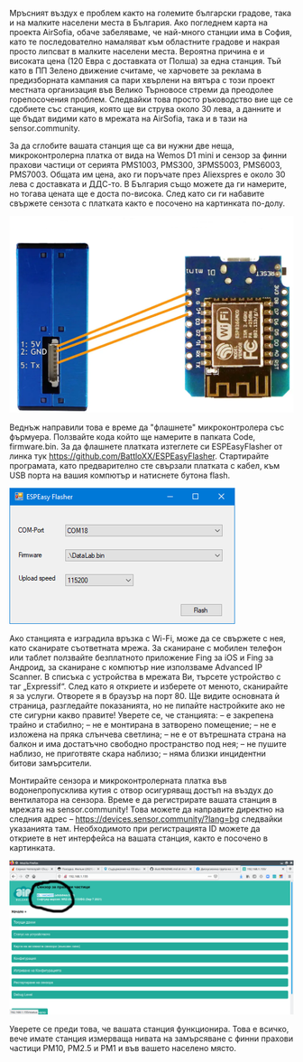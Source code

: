 Мръсният въздух е проблем както на големите български градове, така и на малките населени места в България. Ако погледнем карта на проекта AirSofia, обаче забеляваме, че най-много станции има в София, като те последователно намаляват към областните градове и накрая просто липсват в малките населени места. Вероятна причина е и високата цена (120 Евра с доставката от Полша) за една станция. Тъй като в ПП Зелено движение считаме, че харчовете за реклама в предизборната кампания са пари хвърлени на вятъра с този проект местната организация във Велико Търновосе стреми да преодолее горепосочения проблем. Следвайки това просто ръководство вие ще се сдобиете със станция, която ще ви струва около 30 лева, а данните и ще бъдат видими като в мрежата на AirSofia, така и в тази на sensor.community.

За да сглобите вашата станция ще са ви нужни две неща, микроконтролерна платка от вида на Wemos D1 mini и сензор за финни прахови частици от серията PMS1003, PMS300, 3PMS5003, PMS6003, PMS7003. Общата им цена, ако ги поръчате през Aliexspres  е около 30 лева с доставката и ДДС-то. В България също можете да ги намерите, но тогава цената ще е доста по-висока. След като си ги набавите свържете сензота с платката както е посочено на картинката по-долу.

![Image of дуст](https://github.com/roman-bg/dust/blob/main/img/pms5003-d1-mini.png)

Веднъж направили това е време да "флашнете" микроконтролера със фърмуера. Ползвайте кода който ще намерите в папката Code, firmware.bin. За да флашнете платката изтеглете си ESPEasyFlasher от линка тук https://github.com/BattloXX/ESPEasyFlasher. Стартирайте програмата, като предварително сте свързали платката с кабел, към USB порта на вашия компютър и натиснете бутона flash.

![Image of дуст](https://github.com/roman-bg/dust/blob/main/img/screenshot.png)

Ако станцията е изградила връзка с Wi-Fi, може да се свържете с нея, като сканирате съответната мрежа. За сканиране с мобилен телефон или таблет ползвайте безплатното приложение Fing за iOS и Fing за Андроид, за сканиране с компютър ние използваме Advanced IP Scanner. В списъка с устройства в мрежата Ви, търсете устройство с таг „Expressif“. След като я откриете и изберете от менюто, сканирайте я за услуги. Отворете я в браузър на порт 80. Ще видите основната ѝ страница, разгледайте показанията, но не пипайте настройките ако не сте сигурни какво правите! Уверете се, че станцията:
– е закрепена трайно и стабилно;
– не е монтирана в затворено помещение;
– не е изложена на пряка слънчева светлина;
– не е от вътрешната страна на балкон и има достатъчно свободно пространство под нея;
– не пушите наблизо, не приготвяте скара наблизо;
– няма близки инцидентни битови замърсители.

Монтирайте сензора и микроконтролерната платка във водонепропусклива кутия с отвор осигуряващ достъп на въздух до вентилатора на сензора. Време е да регистрирате вашата станция в мрежата на sensor.community! Това можете да направите директно на следния адрес – https://devices.sensor.community/?lang=bg следвайки указанията там. Необходимото при регистрацията ID можете да откриете в нет интерфейса на вашата станция, както е посочено в картинката.

![Image of дуст](https://github.com/roman-bg/dust/blob/main/img/id.png)

Уверете се преди това, че вашата станция функционира. Това е всичко, вече имате станция измерваща нивата на замърсяване с финни прахови частици PM10, PM2.5 и PM1 и във вашето населено място.


